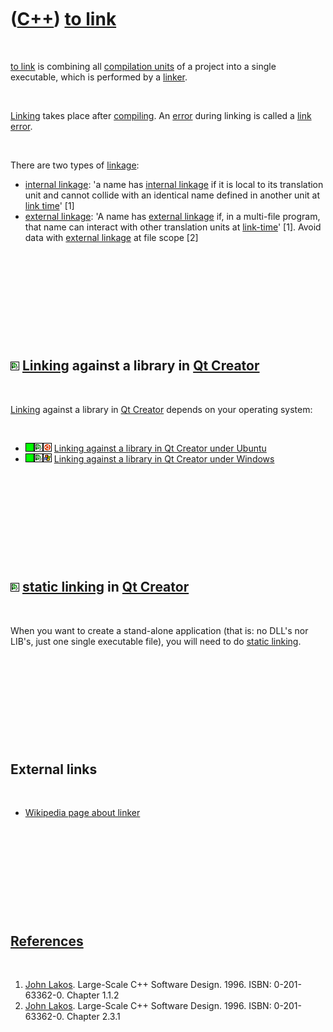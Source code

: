 
 

 

 

 

 

([C++](Cpp.md)) [to link](CppLink.md)
=======================================

 

[to link](CppLink.md) is combining all [compilation units](CppUnit.md)
of a project into a single executable, which is performed by a
[linker](CppLinker.md).

 

[Linking](CppLink.md) takes place after [compiling](CppCompiler.md). An
[error](CppError.md) during linking is called a [link
error](CppLinkError.md).

 

There are two types of [linkage](CppLink.md):

-   [internal linkage](CppInternalLinkage.md): 'a name has [internal
    linkage](CppInternalLinkage.md) if it is local to its translation
    unit and cannot collide with an identical name defined in another
    unit at [link time](CppLinkTime.md)' \[1\]
-   [external linkage](CppExternalLinkage.md): 'A name has [external
    linkage](CppExternalLinkage.md) if, in a multi-file program, that
    name can interact with other translation units at
    [link-time](CppLinkTime.md)' \[1\]. Avoid data with [external
    linkage](CppExternalLinkage.md) at file scope \[2\]

 

 

 

 

 

![Qt Creator](PicQtCreator.png) [Linking](CppLinker.md) against a library in [Qt Creator](CppQtCreator.md)
------------------------------------------------------------------------------------------------------------

 

[Linking](CppLink.md) against a library in [Qt
Creator](CppQtCreator.md) depends on your operating system:

 

-   ![OKAY](PicGreen.png)![Qt
    Creator](PicQtCreator.png)![Ubuntu](PicUbuntu.png) [Linking against
    a library in Qt Creator under Ubuntu](CppQtCreatorLinkingUbuntu.md)
-   ![OKAY](PicGreen.png)![Qt
    Creator](PicQtCreator.png)![Windows](PicWindows.png) [Linking
    against a library in Qt Creator under
    Windows](CppQtCreatorLinkingWindows.md)

 

 

 

 

 

![Qt Creator](PicQtCreator.png) [static linking](CppQtCreatorLinkStatic.md) in [Qt Creator](CppQtCreator.md)
--------------------------------------------------------------------------------------------------------------

 

When you want to create a stand-alone application (that is: no DLL's nor
LIB's, just one single executable file), you will need to do [static
linking](CppQtCreatorLinkStatic.md).

 

 

 

 

 

External links
--------------

 

-   [Wikipedia page about
    linker](http://en.wikipedia.org/wiki/Linker_%28computing%29)

 

 

 

 

 

[References](CppReferences.md)
-------------------------------

 

1.  [John Lakos](CppJohnLakos.md). Large-Scale C++ Software Design.
    1996. ISBN: 0-201-63362-0. Chapter 1.1.2
2.  [John Lakos](CppJohnLakos.md). Large-Scale C++ Software Design.
    1996. ISBN: 0-201-63362-0. Chapter 2.3.1

 

 

 

 

 

 

